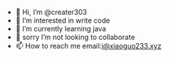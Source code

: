 - 👋 Hi, I’m @creater303
- 👀 I’m interested in write code
- 🌱 I’m currently learning java
- 💞️ sorry  I’m not looking to collaborate
- 📫 How to reach me email:i@xiaoguo233.xyz

<!---
creater303/creater303 is a ✨ special ✨ repository because its `README.md` (this file) appears on your GitHub profile.
You can click the Preview link to take a look at your changes.
--->
